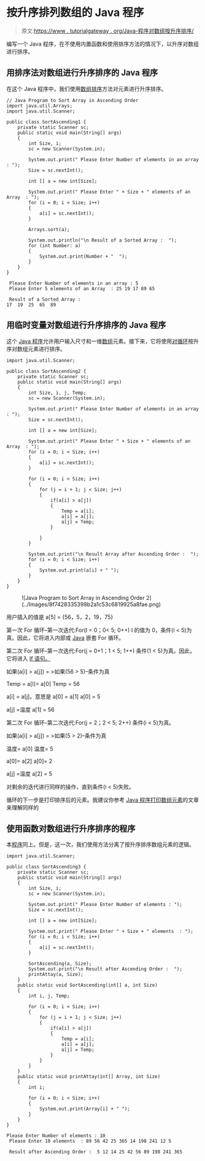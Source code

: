 # 按升序排列数组的 Java 程序

> 原文:[https://www . tutorialgateway . org/Java-程序对数组按升序排序/](https://www.tutorialgateway.org/java-program-to-sort-array-in-ascending-order/)

编写一个 Java 程序，在不使用内置函数和使用排序方法的情况下，以升序对数组进行排序。

## 用排序法对数组进行升序排序的 Java 程序

在这个 Java 程序中，我们使用[数组排序](https://www.tutorialgateway.org/java-array-sort/)方法对元素进行升序排序。

```
// Java Program to Sort Array in Ascending Order
import java.util.Arrays;
import java.util.Scanner;

public class SortAscending1 {
	private static Scanner sc;
	public static void main(String[] args) 
	{
		int Size, i;
		sc = new Scanner(System.in);

		System.out.print(" Please Enter Number of elements in an array : ");
		Size = sc.nextInt();	

		int [] a = new int[Size];

		System.out.print(" Please Enter " + Size + " elements of an Array  : ");
		for (i = 0; i < Size; i++)
		{
			a[i] = sc.nextInt();
		}

		Arrays.sort(a);

		System.out.println("\n Result of a Sorted Array :  ");
		for (int Number: a)
		{
			System.out.print(Number + "  ");
		}
	}
}
```

```
 Please Enter Number of elements in an array : 5
 Please Enter 5 elements of an Array  : 25 19 17 89 65

 Result of a Sorted Array :  
17  19  25  65  89 
```

## 用临时变量对数组进行升序排序的 Java 程序

这个 [Java 程序](https://www.tutorialgateway.org/learn-java-programs/)允许用户输入尺寸和一维[数组](https://www.tutorialgateway.org/java-array/)元素。接下来，它将使用[对循环](https://www.tutorialgateway.org/java-for-loop/)按升序对数组元素进行排序。

```
import java.util.Scanner;

public class SortAscending2 {
	private static Scanner sc;
	public static void main(String[] args) 
	{
		int Size, i, j, Temp;
		sc = new Scanner(System.in);

		System.out.print(" Please Enter Number of elements in an array : ");
		Size = sc.nextInt();	

		int [] a = new int[Size];

		System.out.print(" Please Enter " + Size + " elements of an Array  : ");
		for (i = 0; i < Size; i++)
		{
			a[i] = sc.nextInt();
		}

		for (i = 0; i < Size; i++)
		{
			for (j = i + 1; j < Size; j++)
			{
				if(a[i] > a[j])
				{
					Temp = a[i];
					a[i] = a[j];
					a[j] = Temp;
				}

			}
		}

		System.out.print("\n Result Array after Ascending Order :  ");
		for (i = 0; i < Size; i++)
		{
			System.out.print(a[i] + " ");
		}
	}
}
```

<figure class="wp-block-image">![Java Program to Sort Array in Ascending Order 2](../Images/8f7428335398b2a1c53c6819925a8fae.png)</figure>

用户插入的值是 a[5] = {56，5，2，19，75}

第一次 For 循环–第一次迭代:For(I = 0；0< 5; 0++)
I 的值为 0，条件(i < 5)为真。因此，它将进入内部或 [Java](https://www.tutorialgateway.org/java-tutorial/) 嵌套 For 循环。

第二次 For 循环–第一次迭代:For(j = 0+1；1 < 5; 1++)
条件(1 < 5)为真。因此，它将进入 [If 语句。](https://www.tutorialgateway.org/java-if-statement/)

如果(a[i] > a[j]) = >如果(56 > 5)–条件为真

Temp = a[I]= a[0]
Temp = 56

a[i] = a[j]。意思是 a[0] = a[1]
a[0] = 5

a[j] =温度
a[1] = 56

第二次 For 循环–第二次迭代:For(j = 2；2 < 5; 2++)
条件(i < 5)为真。

如果(a[i] > a[j]) = >如果(5 > 2)–条件为真

温度= a[0]
温度= 5

a[0]= a[2]
a[0]= 2

a[j] =温度
a[2] = 5

对剩余的迭代进行同样的操作，直到条件(i < 5)失败。

循环的下一步是打印排序后的元素。我建议你参考 [Java 程序打印数组元素](https://www.tutorialgateway.org/java-program-to-print-array-elements/)的文章来理解同样的

## 使用函数对数组进行升序排序的程序

本[程序](https://www.tutorialgateway.org/learn-java-programs/)同上。但是，这一次，我们使用方法分离了按升序排序数组元素的逻辑。

```
import java.util.Scanner;

public class SortAscending3 {
	private static Scanner sc;
	public static void main(String[] args) 
	{
		int Size, i;
		sc = new Scanner(System.in);

		System.out.print(" Please Enter Number of elements : ");
		Size = sc.nextInt();	

		int [] a = new int[Size];

		System.out.print(" Please Enter " + Size + " elements  : ");
		for (i = 0; i < Size; i++)
		{
			a[i] = sc.nextInt();
		}

		SortAscending(a, Size);
		System.out.print("\n Result after Ascending Order :  ");
		printAttay(a, Size);
	}
	public static void SortAscending(int[] a, int Size)
	{
		int i, j, Temp;

		for (i = 0; i < Size; i++)
		{
			for (j = i + 1; j < Size; j++)
			{
				if(a[i] > a[j])
				{
					Temp = a[i];
					a[i] = a[j];
					a[j] = Temp;
				}			
			}
		}	
	}
	public static void printAttay(int[] Array, int Size)
	{
		int i;

		for (i = 0; i < Size; i++)
		{
			System.out.print(Array[i] + " ");
		}
	}
}
```

```
Please Enter Number of elements : 10
 Please Enter 10 elements  : 89 56 42 25 365 14 198 241 12 5

 Result after Ascending Order :  5 12 14 25 42 56 89 198 241 365 
```